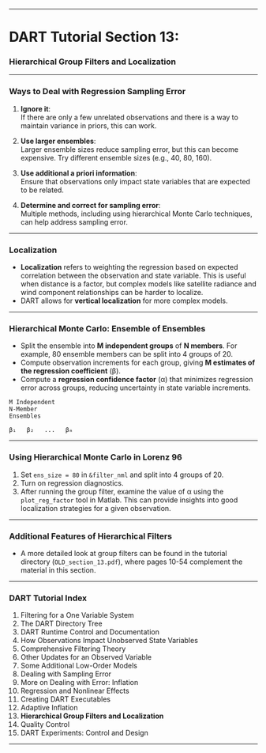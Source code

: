 
---

# DART Tutorial Section 13:  
### Hierarchical Group Filters and Localization  

---

### Ways to Deal with Regression Sampling Error

1. **Ignore it**:  
   If there are only a few unrelated observations and there is a way to maintain variance in priors, this can work.
   
2. **Use larger ensembles**:  
   Larger ensemble sizes reduce sampling error, but this can become expensive. Try different ensemble sizes (e.g., 40, 80, 160).

3. **Use additional a priori information**:  
   Ensure that observations only impact state variables that are expected to be related.

4. **Determine and correct for sampling error**:  
   Multiple methods, including using hierarchical Monte Carlo techniques, can help address sampling error.

---

### Localization

- **Localization** refers to weighting the regression based on expected correlation between the observation and state variable. This is useful when distance is a factor, but complex models like satellite radiance and wind component relationships can be harder to localize.
- DART allows for **vertical localization** for more complex models.

---

### Hierarchical Monte Carlo: Ensemble of Ensembles

- Split the ensemble into **M independent groups** of **N members**. For example, 80 ensemble members can be split into 4 groups of 20.
- Compute observation increments for each group, giving **M estimates of the regression coefficient** (β).
- Compute a **regression confidence factor** (α) that minimizes regression error across groups, reducing uncertainty in state variable increments.

```plaintext
M Independent 
N-Member 
Ensembles

β₁   β₂   ...   βₘ
```

---

### Using Hierarchical Monte Carlo in Lorenz 96

1. Set `ens_size = 80` in `&filter_nml` and split into 4 groups of 20.
2. Turn on regression diagnostics.
3. After running the group filter, examine the value of α using the `plot_reg_factor` tool in Matlab. This can provide insights into good localization strategies for a given observation.

---

### Additional Features of Hierarchical Filters

- A more detailed look at group filters can be found in the tutorial directory (`OLD_section_13.pdf`), where pages 10-54 complement the material in this section.

---

### DART Tutorial Index

1. Filtering for a One Variable System
2. The DART Directory Tree
3. DART Runtime Control and Documentation
4. How Observations Impact Unobserved State Variables
5. Comprehensive Filtering Theory
6. Other Updates for an Observed Variable
7. Some Additional Low-Order Models
8. Dealing with Sampling Error
9. More on Dealing with Error: Inflation
10. Regression and Nonlinear Effects
11. Creating DART Executables
12. Adaptive Inflation
13. **Hierarchical Group Filters and Localization**
14. Quality Control
15. DART Experiments: Control and Design

---

